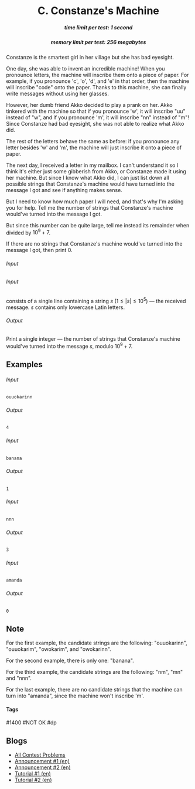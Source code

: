 <h1 style='text-align: center;'> C. Constanze's Machine</h1>

<h5 style='text-align: center;'>time limit per test: 1 second</h5>
<h5 style='text-align: center;'>memory limit per test: 256 megabytes</h5>

Constanze is the smartest girl in her village but she has bad eyesight.

One day, she was able to invent an incredible machine! When you pronounce letters, the machine will inscribe them onto a piece of paper. For example, if you pronounce 'c', 'o', 'd', and 'e' in that order, then the machine will inscribe "code" onto the paper. Thanks to this machine, she can finally write messages without using her glasses.

However, her dumb friend Akko decided to play a prank on her. Akko tinkered with the machine so that if you pronounce 'w', it will inscribe "uu" instead of "w", and if you pronounce 'm', it will inscribe "nn" instead of "m"! Since Constanze had bad eyesight, she was not able to realize what Akko did.

The rest of the letters behave the same as before: if you pronounce any letter besides 'w' and 'm', the machine will just inscribe it onto a piece of paper.

The next day, I received a letter in my mailbox. I can't understand it so I think it's either just some gibberish from Akko, or Constanze made it using her machine. But since I know what Akko did, I can just list down all possible strings that Constanze's machine would have turned into the message I got and see if anything makes sense.

But I need to know how much paper I will need, and that's why I'm asking you for help. Tell me the number of strings that Constanze's machine would've turned into the message I got.

But since this number can be quite large, tell me instead its remainder when divided by $10^9+7$.

If there are no strings that Constanze's machine would've turned into the message I got, then print $0$.

###### Input

###### Input

 consists of a single line containing a string $s$ ($1 \leq |s| \leq 10^5$) — the received message. $s$ contains only lowercase Latin letters.

###### Output

Print a single integer — the number of strings that Constanze's machine would've turned into the message $s$, modulo $10^9+7$.

## Examples

###### Input


```text
ouuokarinn
```
###### Output


```text
4
```
###### Input


```text
banana
```
###### Output


```text
1
```
###### Input


```text
nnn
```
###### Output


```text
3
```
###### Input


```text
amanda
```
###### Output


```text
0
```
## Note

For the first example, the candidate strings are the following: "ouuokarinn", "ouuokarim", "owokarim", and "owokarinn".

For the second example, there is only one: "banana".

For the third example, the candidate strings are the following: "nm", "mn" and "nnn".

For the last example, there are no candidate strings that the machine can turn into "amanda", since the machine won't inscribe 'm'.



#### Tags 

#1400 #NOT OK #dp 

## Blogs
- [All Contest Problems](../Codeforces_Round_597_(Div._2).md)
- [Announcement #1 (en)](../blogs/Announcement_1_(en).md)
- [Announcement #2 (en)](../blogs/Announcement_2_(en).md)
- [Tutorial #1 (en)](../blogs/Tutorial_1_(en).md)
- [Tutorial #2 (en)](../blogs/Tutorial_2_(en).md)
